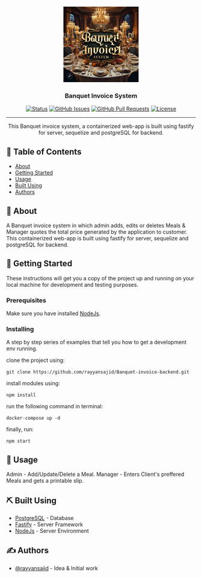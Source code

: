 <p align="center">
  <a href="" rel="noopener">
 <img width=200px height=200px src="./title-image.jpg" alt="Banquet Invoice System"></a>
</p>

<h3 align="center">Banquet Invoice System</h3>

<div align="center">

[![Status](https://img.shields.io/badge/status-active-success.svg)]()
[![GitHub Issues](https://img.shields.io/github/issues/kylelobo/The-Documentation-Compendium.svg)](https://github.com/kylelobo/The-Documentation-Compendium/issues)
[![GitHub Pull Requests](https://img.shields.io/github/issues-pr/kylelobo/The-Documentation-Compendium.svg)](https://github.com/kylelobo/The-Documentation-Compendium/pulls)
[![License](https://img.shields.io/badge/license-MIT-blue.svg)](/LICENSE)

</div>

---

<p align="center"> This Banquet invoice system, a containerized web-app is built using fastify for server, sequelize and postgreSQL for backend.
    <br> 
</p>

## 📝 Table of Contents

- [About](#about)
- [Getting Started](#getting_started)
- [Usage](#usage)
- [Built Using](#built_using)
- [Authors](#authors)

## 🧐 About <a name = "about"></a>

A Banquet invoice system in which admin adds, edits or deletes Meals & Manager quotes the total price generated by the application to customer. This containerized web-app is built using fastify for server, sequelize and postgreSQL for backend.

## 🏁 Getting Started <a name = "getting_started"></a>

These instructions will get you a copy of the project up and running on your local machine for development and testing purposes.

### Prerequisites
Make sure you have installed [NodeJs](https://nodejs.org/en/).


### Installing

A step by step series of examples that tell you how to get a development env running.

clone the project using:

```
git clone https://github.com/rayyansajid/Banquet-invoice-backend.git
```

install modules using:

```
npm install
```
run the following command in terminal:
```
docker-compose up -d
```
finally, run:
```
npm start
```


## 🎈 Usage <a name="usage"></a>

Admin - Add/Update/Delete a Meal.
Manager - Enters Client's preffered Meals and gets a printable slip.

## ⛏️ Built Using <a name = "built_using"></a>

- [PostgreSQL](https://www.postgresql.org/) - Database
- [Fastify](https://fastify.dev/) - Server Framework
- [NodeJs](https://nodejs.org/en/) - Server Environment

## ✍️ Authors <a name = "authors"></a>

- [@rayyansajid](https://github.com/rayyansajid) - Idea & Initial work

